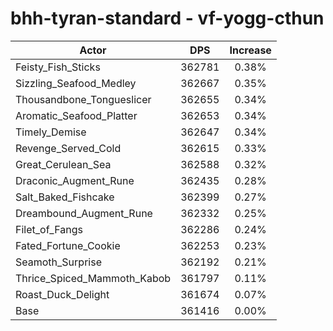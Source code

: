 # bhh-tyran-standard - vf-yogg-cthun
| Actor | DPS | Increase |
|---|:---:|:---:|
|Feisty_Fish_Sticks|362781|0.38%|
|Sizzling_Seafood_Medley|362667|0.35%|
|Thousandbone_Tongueslicer|362655|0.34%|
|Aromatic_Seafood_Platter|362653|0.34%|
|Timely_Demise|362647|0.34%|
|Revenge_Served_Cold|362615|0.33%|
|Great_Cerulean_Sea|362588|0.32%|
|Draconic_Augment_Rune|362435|0.28%|
|Salt_Baked_Fishcake|362399|0.27%|
|Dreambound_Augment_Rune|362332|0.25%|
|Filet_of_Fangs|362286|0.24%|
|Fated_Fortune_Cookie|362253|0.23%|
|Seamoth_Surprise|362192|0.21%|
|Thrice_Spiced_Mammoth_Kabob|361797|0.11%|
|Roast_Duck_Delight|361674|0.07%|
|Base|361416|0.00%|
